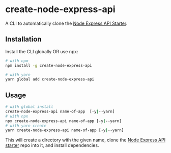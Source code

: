 # create-node-express-api

A CLI to automatically clone the [Node Express API Starter](https://github.com/Jayvirrathi/node-express-api-starter.git).

## Installation

Install the CLI globally OR use npx:

```sh
# with npm
npm install -g create-node-express-api

# with yarn
yarn global add create-node-express-api
```

## Usage

```sh
# with global install
create-node-express-api name-of-app  [-y|--yarn]
# with npx
npx create-node-express-api name-of-app [-y|--yarn]
# with yarn create
yarn create-node-express-api name-of-app [-y|--yarn]
```

This will create a directory with the given name, clone the [Node Express API starter](https://github.com/Jayvirrathi/node-express-api-starter.git) repo into it, and install dependencies.
